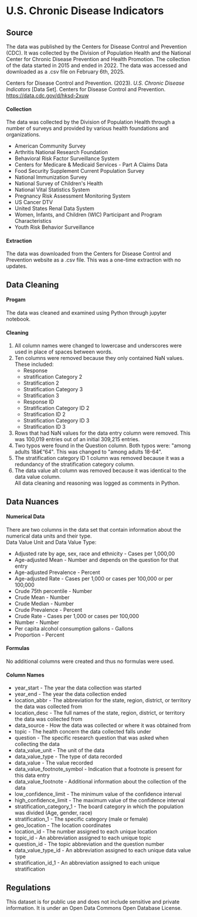 # U.S. Chronic Disease Indicators
## Source
The data was published by the Centers for Disease Control and Prevention (CDC). It was collected by the Division of Population Health and the National Center for Chronic Disease Prevention and Health Promotion. The collection of the data started in 2015 and ended in 2022. The data was accessed and downloaded as a .csv file on February 6th, 2025.

Centers for Disease Control and Prevention. (2023). *U.S. Chronic Disease Indicators* [Data Set]. Centers for Disease Control and Prevention.\
https://data.cdc.gov/d/hksd-2xuw
#### Collection
The data was collected by the Division of Population Health through a number of surveys and provided by various health foundations and organizations.
- American Community Survey
- Arthritis National Research Foundation
- Behavioral Risk Factor Surveillance System
- Centers for Medicare & Medicaid Services - Part A Claims Data
- Food Security Supplement Current Population Survey
- National Immunization Survey
- National Survey of Children's Health
- National Vital Statistics System
- Pregnancy Risk Assessment Monitoring System
- US Cancer DTV
- United States Renal Data System
- Women, Infants, and Children (WIC) Participant and Program Characteristics
- Youth Risk Behavior Surveillance
#### Extraction
The data was downloaded from the Centers for Disease Control and Prevention website as a .csv file. This was a one-time extraction with no updates.
## Data Cleaning
#### Progam
The data was cleaned and examined using Python through jupyter notebook.
#### Cleaning
1. All column names were changed to lowercase and underscores were used in place of spaces between words.
2. Ten columns were removed because they only contained NaN values. These included:
   - Response
   - stratification Category 2
   - Stratification 2
   - Stratification Category 3
   - Stratification 3
   - Response ID
   - Stratification Category ID 2
   - Stratification ID 2
   - Stratification Category ID 3
   - Stratification ID 3
3. Rows that had NaN values for the data entry column were removed. This was 100,019 entries out of an initial 309,215 entries.
4. Two typos were found in the Question column. Both typos were: "among adults 18â€“64". This was changed to "among adults 18-64".
5. The stratification category ID 1 column was removed because it was a redundancy of the stratification category column.
6. The data value alt column was removed because it was identical to the data value column.\
All data cleaning and reasoning was logged as comments in Python.
## Data Nuances
#### Numerical Data
There are two columns in the data set that contain information about the numerical data units and their type.\
Data Value Unit and Data Value Type:
- Adjusted rate by age, sex, race and ethnicity - Cases per 1,000,00
- Age-adjusted Mean - Number and depends on the question for that entry
- Age-adjusted Prevalence - Percent
- Age-adjusted Rate - Cases per 1,000 or cases per 100,000 or per 100,000
- Crude 75th percentile - Number
- Crude Mean - Number
- Crude Median - Number
- Crude Prevalence - Percent
- Crude Rate - Cases per 1,000 or cases per 100,000
- Number - Number
- Per capita alcohol consumption gallons - Gallons
- Proportion - Percent
#### Formulas
No additional columns were created and thus no formulas were used.
#### Column Names
- year_start - The year the data collection was started
- year_end - The year the data collection ended
- location_abbr - The abbreviation for the state, region, district, or territory the data was collected from
- location_desc - The full names of the state, region, district, or territory the data was collected from
- data_source - How the data was collected or where it was obtained from
- topic - The health concern the data collected falls under
- question - The specific research question that was asked when collecting the data
- data_value_unit - The unit of the data
- data_value_type - The type of data recorded
- data_value - The value recorded
- data_value_footnote_symbol - Indication that a footnote is present for this data entry
- data_value_footnote - Additional information about the collection of the data
- low_confidence_limit - The minimum value of the confidence interval 
- high_confidence_limit - The maximum value of the confidence interval
- stratification_category_1 - The board category in which the population was divided (Age, gender, race)
- stratification_1 - The specific category (male or female)
- geo_location - The location coordinates
- location_id - The number assigned to each unique location
- topic_id - An abbreviation assigned to each unique topic
- question_id - The topic abbreviation and the question number
- data_value_type_id - An abbreviation assigned to each unique data value type
- stratification_id_1 - An abbreviation assigned to each unique stratification
## Regulations
This dataset is for public use and does not include sensitive and private information. It is under an  Open Data Commons Open Database License.
